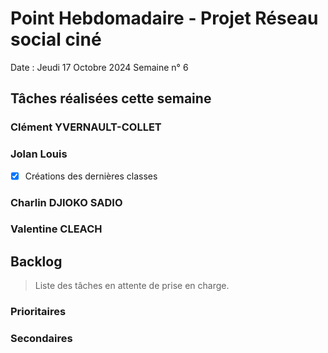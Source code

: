 # Point Hebdomadaire - Projet Réseau social ciné

Date : Jeudi 17 Octobre 2024
Semaine n° 6

## Tâches réalisées cette semaine


### Clément YVERNAULT-COLLET


### Jolan Louis
-[X] Créations des dernières classes
### Charlin DJIOKO SADIO


### Valentine CLEACH


## Backlog

> Liste des tâches en attente de prise en charge.

### Prioritaires

### Secondaires
